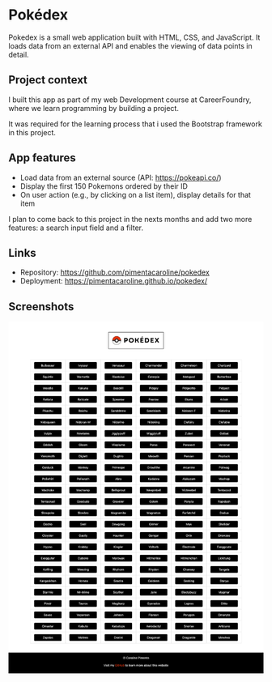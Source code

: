 # Pokédex
Pokedex is a small web application built with HTML, CSS, and JavaScript. It loads
data from an external API and enables the viewing of data points in detail.

## Project context
I built this app as part of my web Development course at CareerFoundry, where we learn programming by building a project.

It was required for the learning process that i used the Bootstrap framework in this project.


## App features
- Load data from an external source (API: https://pokeapi.co/)
- Display the first 150 Pokemons ordered by their ID
- On user action (e.g., by clicking on a list item), display details for that item

I plan to come back to this project in the nexts months and add two more features: a search input field and a filter.

## Links
- Repository: https://github.com/pimentacaroline/pokedex
- Deployment: https://pimentacaroline.github.io/pokedex/

## Screenshots
![Desktop screenshot](img/screenshot.png)